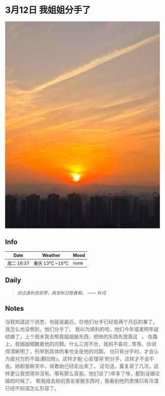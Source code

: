 # 3月12日 我姐姐分手了

![12.jpg](log_img/12.jpg)
## Info

| Date     | Weather       | Mood |
|----------|---------------|------|
| 周二 16:37 | 重庆 13°C ~15°C | none |

## Daily

> *自古逢秋悲寂寥，我言秋日胜春朝。 —— 秋词*


## Notes
<font color="#666" size="3" face="华文彩云">
<p>
当我知道这个消息，也就是最近。😞他们分手已经是两个月后的事了。我怎么也没想到，他们分手了。
我以为顺利的哈，他们今年或者明年就结婚了。上个周末我去帮我姐姐搬东西，把她的东西先放我这🙂。
在路上，我姐姐细数着他的问题。什么三观不合，我妈不喜欢...等等。😟说得清晰明了，列举到具体的事也全是他的问题。
也只有分手时，才会认为是对方的不是(翻旧账)，这样才能‘心安理得’的分手，这样才不会不舍。她和我聊天中，说着她已经走出来了。
这句话，重复说了几次，这样更让我觉得并没有。哪有那么容易。他们谈了5年多了唉，都到谈婚论嫁的时候了。
帮我姐去她前男友家搬东西时，我看到他的表情只有冷漠
已经不知道怎么形容了。</p>
</font>